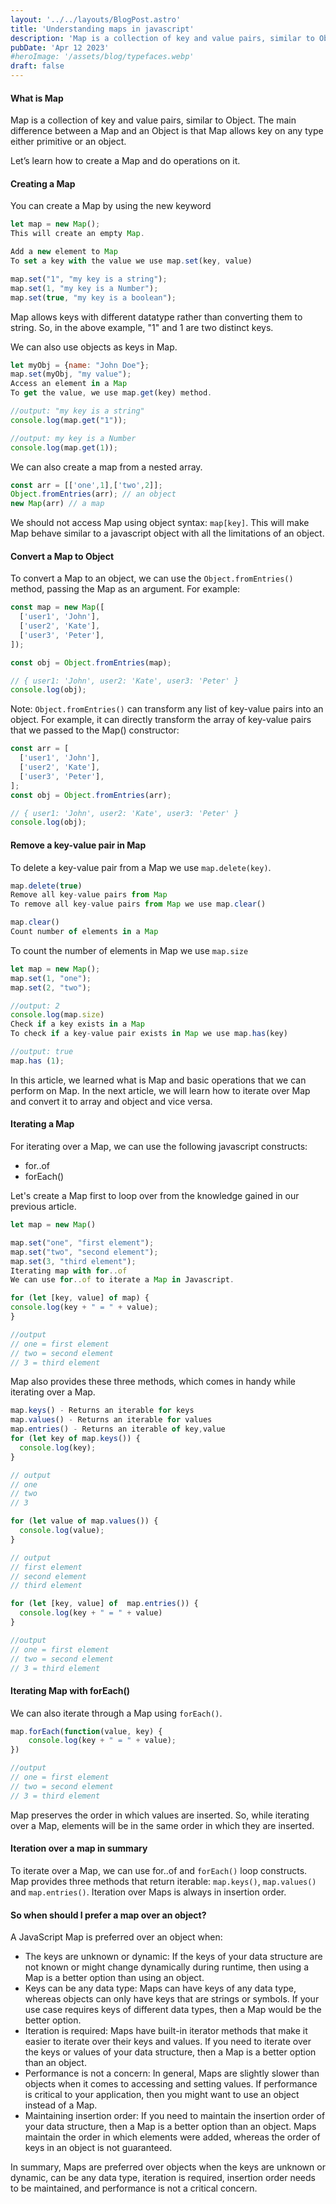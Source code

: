```yaml
---
layout: '../../layouts/BlogPost.astro'
title: 'Understanding maps in javascript'
description: 'Map is a collection of key and value pairs, similar to Object. When and how should we use it?'
pubDate: 'Apr 12 2023'
#heroImage: '/assets/blog/typefaces.webp'
draft: false
---
```


#### What is Map

Map is a collection of key and value pairs, similar to Object. The main difference between a Map and an Object is that Map allows key on any type either primitive or an object.

Let’s learn how to create a Map and do operations on it.

#### Creating a Map

You can create a Map by using the new keyword

```javascript
let map = new Map();
This will create an empty Map.

Add a new element to Map
To set a key with the value we use map.set(key, value)

map.set("1", "my key is a string");
map.set(1, "my key is a Number");
map.set(true, "my key is a boolean");
```

Map allows keys with different datatype rather than converting them to string. So, in the above example, "1" and 1 are two distinct keys.

We can also use objects as keys in Map.

```javascript
let myObj = {name: "John Doe"};
map.set(myObj, "my value");
Access an element in a Map
To get the value, we use map.get(key) method.

//output: "my key is a string"
console.log(map.get("1"));

//output: my key is a Number
console.log(map.get(1));
```

We can also create a map from a nested array.

```javascript
const arr = [['one',1],['two',2]];
Object.fromEntries(arr); // an object
new Map(arr) // a map
```

We should not access Map using object syntax: `map[key]`. This will make Map behave similar to a javascript object with all the limitations of an object.

#### Convert a Map to Object

To convert a Map to an object, we can use the `Object.fromEntries()` method, passing the Map as an argument. For example:

```javascript
const map = new Map([
  ['user1', 'John'],
  ['user2', 'Kate'],
  ['user3', 'Peter'],
]);

const obj = Object.fromEntries(map);

// { user1: 'John', user2: 'Kate', user3: 'Peter' }
console.log(obj);
```

Note: `Object.fromEntries()` can transform any list of key-value pairs into an object. For example, it can directly transform the array of key-value pairs that we passed to the Map() constructor:

```javascript
const arr = [
  ['user1', 'John'],
  ['user2', 'Kate'],
  ['user3', 'Peter'],
];
const obj = Object.fromEntries(arr);

// { user1: 'John', user2: 'Kate', user3: 'Peter' }
console.log(obj);
```

#### Remove a key-value pair in Map

To delete a key-value pair from a Map we use `map.delete(key)`.

```javascript
map.delete(true)
Remove all key-value pairs from Map
To remove all key-value pairs from Map we use map.clear()

map.clear()
Count number of elements in a Map
```

To count the number of elements in Map we use `map.size`

```javascript
let map = new Map();
map.set(1, "one");
map.set(2, "two");

//output: 2
console.log(map.size)
Check if a key exists in a Map
To check if a key-value pair exists in Map we use map.has(key)

//output: true
map.has (1);
```

In this article, we learned what is Map and basic operations that we can perform on Map. In the next article, we will learn how to iterate over Map and convert it to array and object and vice versa.

#### Iterating a Map

For iterating over a Map, we can use the following javascript constructs:

- for..of
- forEach()

Let's create a Map first to loop over from the knowledge gained in our previous article.

```javascript
let map = new Map()

map.set("one", "first element");
map.set("two", "second element");
map.set(3, "third element");
Iterating map with for..of
We can use for..of to iterate a Map in Javascript.

for (let [key, value] of map) {
console.log(key + " = " + value);
}

//output
// one = first element
// two = second element
// 3 = third element
```

Map also provides these three methods, which comes in handy while iterating over a Map.

```javascript
map.keys() - Returns an iterable for keys
map.values() - Returns an iterable for values
map.entries() - Returns an iterable of key,value
for (let key of map.keys()) {
  console.log(key);
}

// output
// one
// two
// 3

for (let value of map.values()) {
  console.log(value);
}

// output
// first element
// second element
// third element

for (let [key, value] of  map.entries()) {
  console.log(key + " = " + value)
}

//output
// one = first element
// two = second element
// 3 = third element
```

#### Iterating Map with forEach()

We can also iterate through a Map using `forEach()`.

```javascript
map.forEach(function(value, key) {
	console.log(key + " = " + value);
})

//output
// one = first element
// two = second element
// 3 = third element
```

Map preserves the order in which values are inserted. So, while iterating over a Map, elements will be in the same order in which they are inserted.

#### Iteration over a map in summary

To iterate over a Map, we can use for..of and `forEach()` loop constructs.
Map provides three methods that return iterable: `map.keys()`, `map.values()` and `map.entries()`.
Iteration over Maps is always in insertion order.

#### So when should I prefer a map over an object?

A JavaScript Map is preferred over an object when:

- The keys are unknown or dynamic: If the keys of your data structure are not known or might change dynamically during runtime, then using a Map is a better option than using an object.
- Keys can be any data type: Maps can have keys of any data type, whereas objects can only have keys that are strings or symbols. If your use case requires keys of different data types, then a Map would be the better option.
- Iteration is required: Maps have built-in iterator methods that make it easier to iterate over their keys and values. If you need to iterate over the keys or values of your data structure, then a Map is a better option than an object.
- Performance is not a concern: In general, Maps are slightly slower than objects when it comes to accessing and setting values. If performance is critical to your application, then you might want to use an object instead of a Map.
- Maintaining insertion order: If you need to maintain the insertion order of your data structure, then a Map is a better option than an object. Maps maintain the order in which elements were added, whereas the order of keys in an object is not guaranteed.

In summary, Maps are preferred over objects when the keys are unknown or dynamic, can be any data type, iteration is required, insertion order needs to be maintained, and performance is not a critical concern.
